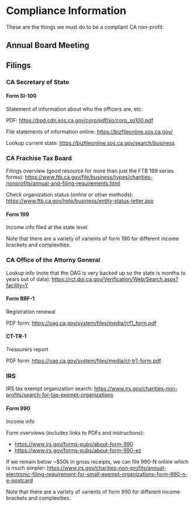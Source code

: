 <!-- TITLE: Compliance Information -->
<!-- SUBTITLE: A quick summary of Compliance Information -->

# Compliance Information
These are the things we must do to be a compliant CA non-profit.

## Annual Board Meeting
## Filings
### CA Secretary of State

#### Form SI-100

Statement of information about who the officers are, etc.

PDF: https://bpd.cdn.sos.ca.gov/corp/pdf/so/corp_so100.pdf

File statements of information online: https://bizfileonline.sos.ca.gov/

Lookup current state: https://bizfileonline.sos.ca.gov/search/business

### CA Frachise Tax Board

Filings overview (good resource for more than just the FTB 199 series forms): https://www.ftb.ca.gov/file/business/types/charities-nonprofits/annual-and-filing-requirements.html

Check organization status (online or other methods): https://www.ftb.ca.gov/help/business/entity-status-letter.asp

#### Form 199

Income info filed at the state level

Note that there are a variety of varients of form 190 for different income brackets and complexities.

### CA Office of the Attorny General

Lookup info (note that the OAG is very backed up so the state is months to years out of data): https://rct.doj.ca.gov/Verification/Web/Search.aspx?facility=Y

#### Form RRF-1

Registration renewal

PDF form: https://oag.ca.gov/system/files/media/rrf1_form.pdf

#### CT-TR-1

Treasurers report

PDF form: https://oag.ca.gov/system/files/media/ct-tr1-form.pdf

### IRS

IRS tax exempt organization search: https://www.irs.gov/charities-non-profits/search-for-tax-exempt-organizations

#### Form 990

Income info

Form overviews (includes links to PDFs and instructions):
- https://www.irs.gov/forms-pubs/about-form-990
- https://www.irs.gov/forms-pubs/about-form-990-ez

If we remain below ~$50k in gross receipts, we can file 990-N online which is much simpler: https://www.irs.gov/charities-non-profits/annual-electronic-filing-requirement-for-small-exempt-organizations-form-990-n-e-postcard

Note that there are a variety of varients of form 990 for different income brackets and complexities.
